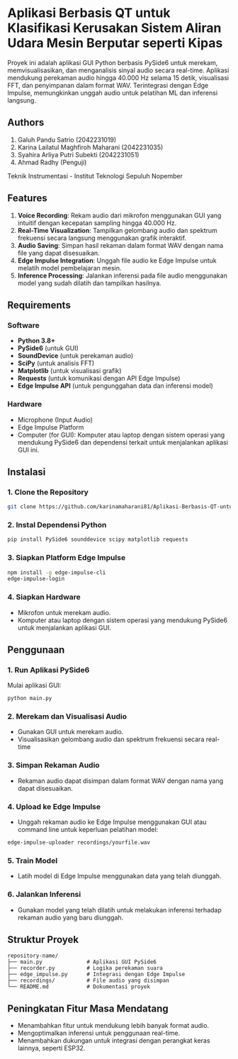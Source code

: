 # Aplikasi Berbasis QT untuk Klasifikasi Kerusakan Sistem Aliran Udara Mesin Berputar seperti Kipas

Proyek ini adalah aplikasi GUI Python berbasis PySide6 untuk merekam, memvisualisasikan, dan menganalisis sinyal audio secara real-time. Aplikasi mendukung perekaman audio hingga 40.000 Hz selama 15 detik, visualisasi FFT, dan penyimpanan dalam format WAV. Terintegrasi dengan Edge Impulse, memungkinkan unggah audio untuk pelatihan ML dan inferensi langsung.

## Authors
1. Galuh Pandu Satrio (2042231019)
2. Karina Lailatul Maghfiroh Maharani (2042231035)
3. Syahira Arliya Putri Subekti (2042231051)
4. Ahmad Radhy (Penguji)

Teknik Instrumentasi - Institut Teknologi Sepuluh Nopember

## Features 

1. **Voice Recording**: Rekam audio dari mikrofon menggunakan GUI yang intuitif dengan kecepatan sampling hingga 40.000 Hz.  
2. **Real-Time Visualization**: Tampilkan gelombang audio dan spektrum frekuensi secara langsung menggunakan grafik interaktif.  
3. **Audio Saving**: Simpan hasil rekaman dalam format WAV dengan nama file yang dapat disesuaikan.  
4. **Edge Impulse Integration**: Unggah file audio ke Edge Impulse untuk melatih model pembelajaran mesin.  
5. **Inference Processing**: Jalankan inferensi pada file audio menggunakan model yang sudah dilatih dan tampilkan hasilnya.  

## Requirements

### Software
- **Python 3.8+**
- **PySide6** (untuk GUI)
- **SoundDevice** (untuk perekaman audio)
- **SciPy** (untuk analisis FFT)
- **Matplotlib** (untuk visualisasi grafik)
- **Requests** (untuk komunikasi dengan API Edge Impulse)
- **Edge Impulse API** (untuk pengunggahan data dan inferensi model)


### Hardware
- Microphone (Input Audio) 
- Edge Impulse Platform 
- Computer (for GUI): Komputer atau laptop dengan sistem operasi yang mendukung PySide6 dan dependensi terkait untuk menjalankan aplikasi GUI ini.

## Instalasi

### 1. Clone the Repository
```bash
git clone https://github.com/karinamaharani81/Aplikasi-Berbasis-QT-untuk-Klasifikasi-Kerusakan-Sistem-Aliran-Udara-Mesin-Berputar-seperti-Kipas
```

### 2. Instal Dependensi Python 
```bash
pip install PySide6 sounddevice scipy matplotlib requests
```

### 3. Siapkan Platform Edge Impulse
```bash
npm install -g edge-impulse-cli
edge-impulse-login
```

### 4. Siapkan Hardware
- Mikrofon untuk merekam audio.
- Komputer atau laptop dengan sistem operasi yang mendukung PySide6 untuk menjalankan aplikasi GUI.

## Penggunaan

### 1. Run Aplikasi PySide6
Mulai aplikasi GUI:
```bash
python main.py
```

### 2. Merekam dan Visualisasi Audio
- Gunakan GUI untuk merekam audio.
- Visualisasikan gelombang audio dan spektrum frekuensi secara real-time

### 3. Simpan Rekaman Audio
- Rekaman audio dapat disimpan dalam format WAV dengan nama yang dapat disesuaikan.

### 4. Upload ke Edge Impulse
- Unggah rekaman audio ke Edge Impulse menggunakan GUI atau command line untuk keperluan pelatihan model:
```bash
edge-impulse-uploader recordings/yourfile.wav
```

### 5. Train Model
- Latih model di Edge Impulse menggunakan data yang telah diunggah.

### 6. Jalankan Inferensi
- Gunakan model yang telah dilatih untuk melakukan inferensi terhadap rekaman audio yang baru diunggah.
## Struktur Proyek
```
repository-name/
├── main.py              # Aplikasi GUI PySide6
├── recorder.py          # Logika perekaman suara
├── edge_impulse.py      # Integrasi dengan Edge Impulse
├── recordings/          # File audio yang disimpan
└── README.md            # Dokumentasi proyek
```

## Peningkatan Fitur Masa Mendatang
- Menambahkan fitur untuk mendukung lebih banyak format audio.
- Mengoptimalkan inferensi untuk penggunaan real-time.
- Menambahkan dukungan untuk integrasi dengan perangkat keras lainnya, seperti ESP32.

